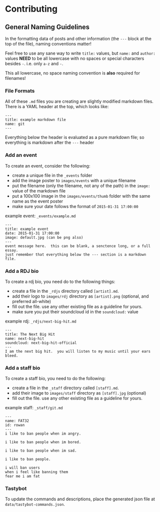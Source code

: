 # Contributing
## General Naming Guidelines
In the formatting data of posts and other information (the `---` block at the top of the file), naming conventions matter!

Feel free to use any sane way to write `title:` values, but `name:` and `author:` values **NEED** to be
all lowercase with no spaces or special characters besides `-`.  i.e. only `a-z` and `-`.

This all lowercase, no space naming convention is **also** required for filenames!

### File Formats
All of these `.md` files you are creating are slightly modified markdown files.
There is a YAML header at the top, which looks like:
```
---
title: example markdown file
name: git
---
```

Everything below the header is evaluated as a pure markdown file; so everything is markdown after the `---` header

### Add an event
To create an event, consider the following:

* create a unique file in the `_events` folder
* add the image poster to `images/events` with a unique filename
* put the filename (only the filename, not any of the path) in the `image:` value of the markdown file
* put a 100x100 image in the `images/events/thumb` folder with the same name as the event poster
* make sure your date follows the format of `2015-01-31 17:00:00`

example event: `_events/example.md`
```
---
title: example event
date: 2015-01-31 17:00:00
image: default.jpg (can be png also)
---
event message here.  this can be blank, a senctence long, or a full essay.
just remember that everything below the --- section is a markdown file.
```


### Add a RDJ bio
To create a rdj bio, you need do to the following things:

* create a file in the `_rdjs` directory called `[artist].md`.
* add their logo to `images/rdj` directory as `[artist].png` (optional, and preferred all-white)
* fill out the file.  use any other existing file as a guideline for yours.
* make sure you put their soundcloud id in the `soundcloud:` value

example rdj: `_rdjs/next-big-hit.md`
```
---
title: The Next Big Hit
name: next-big-hit
soundcloud: next-big-hit-official
---
I am the next big hit.  you will listen to my music until your ears bleed.
```

### Add a staff bio
To create a staff bio, you need to do the following:

* create a file in the `_staff` directory called `[staff].md`.
* add their image to `images/staff` directory as `[staff].jpg` (optional)
* fill out the file.  use any other existing file as a guideline for yours.

example staff: `_staff/git.md`
```
---
name: FAT32
id: rowan
---
i like to ban people when im angry.

i like to ban people when im bored.

i like to ban people when im sad.

i like to ban people.

i will ban users
when i feel like banning them
fear me i am fat
```

### Tastybot
To update the commands and descriptions, place the generated json file at `data/tastybot-commands.json`.